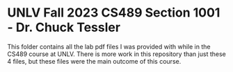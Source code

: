 # UNLV Fall 2023 CS489 Section 1001 - Dr. Chuck Tessler

This folder contains all the lab pdf files I was provided with while in the CS489 course at UNLV.
There is more work in this repository than just these 4 files, but these files were the main outcome of this course.
